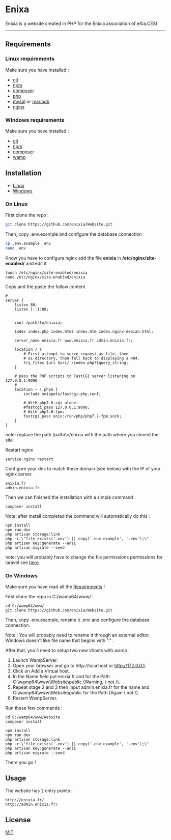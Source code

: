 # Enixa

Enixia is a website created in PHP for the Enixia association of eXia.CESI

-----------------------

## Requirements

### Linux requirements
Make sure you have installed :
- [git](https://git-scm.com/book/fr/v1/D%C3%A9marrage-rapide-Installation-de-Git)
- [npm](https://www.npmjs.com/)
- [composer](https://getcomposer.org/)
- [php](http://php.net/manual/fr/install.php)
- [mysql](https://dev.mysql.com/downloads/installer/) or [mariadb](https://mariadb.com/get-started-with-mariadb/)
- [nginx](https://docs.nginx.com/nginx/admin-guide/installing-nginx/installing-nginx-open-source/)

### Windows requirements
Make sure you have installed :
- [git](https://git-scm.com/book/fr/v1/D%C3%A9marrage-rapide-Installation-de-Git)
- [npm](https://www.npmjs.com/)
- [composer](https://getcomposer.org/)
- [wamp](http://www.wampserver.com/)


## Installation

- [Linux](https://github.com/enixia/Website/tree/Dev#On-Linux)
- [Windows](https://github.com/enixia/Website/tree/Dev#On-Windows)

### On Linux

First clone the repo :

```bash
git clone https://github.com/enixia/Website.git
```

Then, copy .env.example and configure the database connection

```bash
cp .env.example .env
nano .env
```

Know you have to configure nginx add the file **enixia** in **/etc/nginx/site-enabled/** and edit it

```
touch /etc/nginx/site-enabled/enixia
nano /etc/nginx/site-enabled/enixia
```

Copy and the paste the follow content

```
#
server {
	listen 80;
	listen [::]:80;


	root /path/to/enixia;

	index index.php index.html index.htm index.nginx-debian.html;

	server_name enixia.fr www.enixia.fr admin.enixia.fr;

	location / {
		# First attempt to serve request as file, then
		# as directory, then fall back to displaying a 404.
		try_files $uri $uri/ /index.php?$query_string;
	}

	# pass the PHP scripts to FastCGI server listening on 127.0.0.1:9000
	#
	location ~ \.php$ {
		include snippets/fastcgi-php.conf;

		# With php7.0-cgi alone:
		#fastcgi_pass 127.0.0.1:9000;
		# With php7.0-fpm:
		fastcgi_pass unix:/run/php/php7.2-fpm.sock;
	}
}

```

note: replace the path /path/to/enixia with the path where you cloned the site

Restart nginx

```
service nginx restart
```

Configure your dns to match these domain (see below) with the IP of your nginx server.

```
enixia.fr
admin.enixia.fr
```

Then we can finished the installation with a simple command :

```
composer install
```

Note: after install completed the command will automatically do this :

```
npm install
npm run dev
php artisan storage:link
php -r \"file_exists('.env') || copy('.env.example', '.env');\"
php artisan key:generate --ansi
php artisan migrate --seed
```

note: you will probably have to change the file permissions permissions for laravel see [here](https://vijayasankarn.wordpress.com/2017/02/04/securely-setting-file-permissions-for-laravel-framework/)

### On Windows

Make sure you have read all the [Requirements](https://github.com/enixia/Website/tree/Dev#Windows-requirements) !

First clone the repo in C:/wamp64/www/ :

```
cd C:/wamp64/www/
git clone https://github.com/enixia/Website.git
```

Then, copy .env.example, rename it .env and configure the database connection.

Note : You will probably need to rename it through an external editor, Windows doesn't like file name that begins with "." .

After that, you'll need to setup two new vhosts with wamp :
1. Launch WampServer.
2. Open your browser and go to http://localhost or http://172.0.0.1.
3. Click on Add a Virtual host.
4. In the Name field put enixia.fr and for the Path C:\\wamp64\\www\\Website\\public (Warning, \\ not /).
5. Repeat stage 2 and 3 then input admin.enixia.fr for the name and C:\\wamp64\\www\\Website\\public for the Path (Again \\ not /).
6. Restart WampServer.

Run these few commands :

```
cd C:/wamp64/www/Website
composer install
```

```
npm install
npm run dev
php artisan storage:link
php -r \"file_exists('.env') || copy('.env.example', '.env');\"
php artisan key:generate --ansi
php artisan migrate --seed
```

There you go !

## Usage

The website has 2 entry points :
```
http://enixia.fr/
http://admin.enixia.fr/
```

## License
[MIT](https://choosealicense.com/licenses/mit/)
